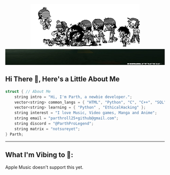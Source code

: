 <p align="center">
  <img src="https://github.com/ParthProLegend/ParthProLegend/raw/main/myheader.gif"> <!--alt="GIF of Zombie Apocalypse, Contains Gore"> -->
  <img width="100%" height="50px" src="https://github.com/ParthProLegend/ParthProLegend/raw/main/myfooter.gif" alt="GIF of Dance Floor">
  <!--img width="100%" height="50px" src="https://www.seekpng.com/png/full/36-364027_grid-transparent-vaporwave-floor.png" alt="GIF Spelling Out Maddy"-->
</p>

## Hi There 👋, Here's a Little About Me
```c++
struct { // About Me
    string intro = "Hi, I'm Parth, a newbie developer.";
    vector<string> common_langs = { "HTML", "Python", "C", "C++", "SQL"};
    vector<string> learning = { "Python" , "EthicalHacking" };
    string interest = "I love Music, Video games, Manga and Anime";
    string email = "parthroll25+github@gmail.com";
    string discord = "@ParthProLegend";
    string matrix = "notsureyet";
} Parth;
```

<!-- <img src="https://img.shields.io/badge/Discord-5865F2?style=for-the-badge&logo=discord&logoColor=white" /> <img src="https://img.shields.io/badge/ProtonMail-8B89CC?style=for-the-badge&logo=protonmail&logoColor=white" /> <img src="https://img.shields.io/badge/matrix-000000?style=for-the-badge&logo=Matrix&logoColor=white" /> -->
---
## What I'm Vibing to 🎵:

<!-- [![Spotify](https://readme-spotify-git-master-xm4ddy.vercel.app/api/spotify/?background_color=0d1117&border_color=ffffff)](https://open.spotify.com/user/mocwilcox) -->
Apple Music doesn't support this yet.
